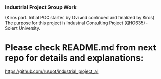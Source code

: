 ### Industrial Project Group Work 
(Kiros part. Initial POC started by Ovi and continued and finalized by Kiros)
The purpose for this project is Industrial Consulting Project (QHO635) - Solent University.

# Please check README.md from next repo for details and explanations:
https://github.com/rusuot/industrial_project_all








